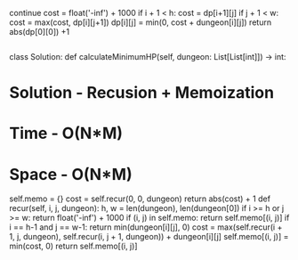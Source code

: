 continue
cost = float('-inf') + 1000
if i + 1 < h:
cost = dp[i+1][j]
if j + 1 < w:
cost = max(cost, dp[i][j+1])
dp[i][j] = min(0, cost + dungeon[i][j])
return abs(dp[0][0]) +1
```
```
class Solution:
def calculateMinimumHP(self, dungeon: List[List[int]]) -> int:
# Solution - Recusion + Memoization
# Time - O(N*M)
# Space - O(N*M)
self.memo = {}
cost = self.recur(0, 0, dungeon)
return abs(cost) + 1
def recur(self, i, j, dungeon):
h, w = len(dungeon), len(dungeon[0])
if i >= h or j >= w:
return float('-inf') + 1000
if (i, j) in self.memo:
return self.memo[(i, j)]
if i == h-1 and j == w-1:
return min(dungeon[i][j], 0)
cost = max(self.recur(i + 1, j, dungeon),
self.recur(i, j + 1, dungeon)) + dungeon[i][j]
self.memo[(i, j)] = min(cost, 0)
return self.memo[(i, j)]
```